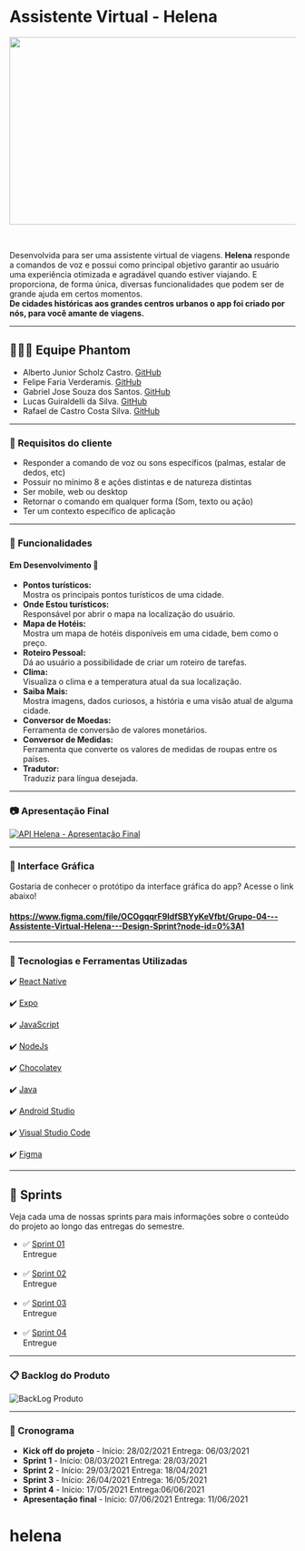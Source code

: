 # Assistente Virtual - Helena 
<p align="center">
<img src="https://user-images.githubusercontent.com/80851038/118410251-e2069880-b664-11eb-9eb6-b9bdfc8526eb.png" width="920px" height="330px">
</p>
<br>

Desenvolvida para ser uma assistente virtual de viagens. **Helena** responde a comandos de voz e possui como principal objetivo garantir ao usuário uma experiência otimizada e agradável quando estiver viajando. E proporciona, de forma única, diversas funcionalidades que podem ser de grande ajuda em certos momentos.
<br>
**De cidades históricas aos grandes centros urbanos o app foi criado por nós, para você amante de viagens.**

---

 ## 👨🏽‍🎓 Equipe Phantom
* Alberto Junior Scholz Castro. [GitHub](https://github.com/AlbertoScholz)
* Felipe Faria Verderamis. [GitHub](https://github.com/FelipeFariaVerde)
* Gabriel Jose Souza dos Santos. [GitHub](https://github.com/gabrieljssantos)
* Lucas Guiraldelli da Silva. [GitHub](https://github.com/LucasGuiraldelli)
* Rafael de Castro Costa Silva. [GitHub](https://github.com/rafaelcastrow)


---
### 🔔  Requisitos do cliente
 * Responder a comando de voz ou sons específicos (palmas, estalar de dedos, etc)
 * Possuir no mínimo 8 e ações distintas e de natureza distintas
 * Ser mobile, web ou desktop
 * Retornar o comando em qualquer forma (Som, texto ou ação)
 * Ter um contexto específico de aplicação

---

### 📱 Funcionalidades
#### Em Desenvolvimento 🚧 <br>

- **Pontos turísticos:** <br>
Mostra os principais pontos turísticos de uma cidade. <br>
- **Onde Estou turísticos:** <br>
Responsável por abrir o mapa na localização do usuário. <br>
- **Mapa de Hotéis:** <br>
Mostra um mapa de hotéis disponíveis em uma cidade, bem como o preço. <br>
- **Roteiro Pessoal:** <br>
Dá ao usuário a possibilidade de criar um roteiro de tarefas. <br>
- **Clima:** <br>
Visualiza o clima e a temperatura atual da sua localização. <br>
- **Saiba Mais:** <br>
Mostra imagens, dados curiosos, a história e uma visão atual de alguma cidade. <br>
- **Conversor de Moedas:** <br>
Ferramenta de conversão de valores monetários. <br>
- **Conversor de Medidas:** <br>
Ferramenta que converte os valores de medidas de roupas entre os países. <br>
- **Tradutor:** <br>
Traduziz para língua desejada. <br>

---
### 📷 Apresentação Final
[![API Helena - Apresentação Final](https://img.youtube.com/vi/QHbglpud2eU/0.jpg)](https://youtu.be/QHbglpud2eU "API Helena - Apresentação Final")


---

###  🎨  Interface Gráfica
Gostaria de conhecer o protótipo da interface gráfica do app? Acesse o link abaixo! <br>
#### https://www.figma.com/file/OCOgqqrF9ldfSBYyKeVfbt/Grupo-04---Assistente-Virtual-Helena---Design-Sprint?node-id=0%3A1

---

### 🚀 Tecnologias e Ferramentas Utilizadas

✔️ [React Native](https://reactnative.dev/)

✔️ [Expo](https://expo.io/)

✔️ [JavaScript](https://www.javascript.com/)
  
✔️ [NodeJs](https://nodejs.org/en/)

✔️ [Chocolatey](https://chocolatey.org/)

✔️ [Java](https://www.oracle.com/br/java/technologies/javase/javase-jdk8-downloads.html)

✔️ [Android Studio](https://developer.android.com/studio)

✔️ [Visual Studio Code](https://code.visualstudio.com/)

✔️ [Figma](https://figma.com)

---

## 🧩 Sprints
Veja cada uma de nossas sprints para mais informações sobre o conteúdo do projeto ao longo das entregas do semestre.

* ✅ [Sprint 01](https://github.com/PhatomFatec/Helena/tree/main/Sprint%2001) <br>
Entregue <br><br>
* ✅ [Sprint 02](https://github.com/PhatomFatec/Helena/tree/main/Sprint%2002) <br>
Entregue <br><br>
* ✅ [Sprint 03](https://github.com/PhatomFatec/Helena/tree/main/Sprint%2003) <br>
Entregue <br><br>
* ✅ [Sprint 04](https://github.com/PhatomFatec/Helena/tree/main/Sprint%2004) <br>
Entregue

---

 ### 📋 Backlog do Produto

![BackLog Produto](https://user-images.githubusercontent.com/80851038/118381691-e62ea980-b5c3-11eb-8028-70caa77ff5c8.png)
<br>

---

### 📅 Cronograma
- **Kick off do projeto** -  Início: 28/02/2021 Entrega: 06/03/2021
- **Sprint 1** - Início: 08/03/2021 Entrega: 28/03/2021
- **Sprint 2** - Início: 29/03/2021 Entrega: 18/04/2021
- **Sprint 3** - Início: 26/04/2021 Entrega: 16/05/2021
- **Sprint 4** - Início: 17/05/2021 Entrega:06/06/2021  
- **Apresentação final** - Início: 07/06/2021 Entrega: 11/06/2021
# helena
